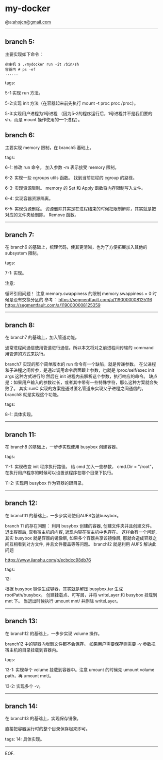 # my-docker

@a:<ahojcn@gmail.com>

---


## branch 5:

主要实现如下命令：
```shell
宿主机 $ ./mydocker run -it /bin/sh
容器内 # ps -ef
......
```

tags:

5-1:实现 run 方法。

5-2:实现 init 方法（在容器起来前先执行 mount -t proc proc /proc）。

5-3:实现用户进程为1号进程
（因为5-2的程序运行后，1号进程并不是我们要的 sh，而是 mount 操作使用的一个进程）。


## branch 6:

主要实现 memory 限制，在 branch5 基础上。

tags:

6-1:
修改 run 命令。
加入参数 -m 表示接受 memory 限制。

6-2:
实现一些 cgroups utils 函数。
找到当前进程的 cgroup 的路径。

6-3:
实现资源限制。
memory 的 Set 和 Apply 函数将内存限制写入文件。

6-4:
实现容器资源隔离。

6-5:
实现资源删除。
资源删除其实是在进程结束的时候把限制解除，其实就是把对应的文件夹给删除。
Remove 函数。

---

## branch 7:

在 branch6 的基础上，梳理代码，使其更清晰，也为了方便拓展加入其他的 subsystem 限制。

tags:

7-1: 实现。

注意:

循环引用问题！
注意 memory.swappiness 的限制 memory.swappiness = 0 时候是没有交换分区的
参考：
https://segmentfault.com/a/1190000008125116
https://segmentfault.com/a/1190000008125359

---

## branch 8:

在 branch7 的基础上，加入管道功能。

通常进程间通信使用管道进行通信，所以本文将对之前进程间传输的 command 用管道的方式来执行。

branch7 实现的那个简单版本的 run 命令有一个缺陷，就是传递参数。 在父进程和子进程之间传参，是通过调用命令后面跟上参数，也就是 /proc/self/exec init args 这种方式进行的 然后在 init 进程内去解析这个参数，执行响应的命令。 缺点是：如果用户输入的参数过长，或者其中带有一些特殊字符，那么这种方案就会失败了。 其实 runC 实现的方案是通过匿名管道来实现父子进程之间通信的。 branch8 就是实现这个功能。

tags:

8-1: 具体实现。

---

## branch 11:

在 branch8 的基础上，一步步实现使用 busybox 创建容器。

tags:

11-1: 实现改变 init 程序执行路径。 给 cmd 加入一些参数， cmd.Dir = "/root"，在执行用户程序的时候可以设置该程序在哪个目录下执行。

11-2: 实现用 busybox 作为容器的跟目录。


---

## branch 12:

在 branch11 的基础上，一步步实现使用AUFS包装busybox。

branch 11 的存在问题： 利用 busybox 创建的容器, 创建文件夹并且创建文件。 退出容器后, 查看宿主机的内容, 返现内容在宿主机中也存在。 这样会有一个问题, 其实 busybox 就是容器的镜像层, 如果多个容器共享该镜像层, 那就会造成容器之间互相看到对方文件, 并且文件覆盖等等问题。 branch12 就是利用 AUFS 解决此问题

https://www.jianshu.com/p/ecbdcc98db76

tags:

12:

根据 busybox 镜像生成容器，其实就是解压 busybox.tar 生成 rootPath/busybox。
创建挂载点、可写层，并将 writeLayer 和 busybox 挂载到 mnt 下。
当退出时候执行 umount mnt/ 并删除 writeLayer。

---

## branch 13:

在 branch12 的基础上，一步步实现 volume 操作。

branch12 中的容器内增删文件都不会保存。 如果用户需要保存则需要 -v 参数把宿主机的目录挂载到容器内。

tags:

13-1: 实现单个 volume 挂载到容器中。注意 umount 的时候先 umount volume path，再 umount mnt/。

13-2: 实现多个 -v。

---

## branch 14:

在 branch13 的基础上，实现保存镜像。

直接把容器运行时的整个目录保存起来即可。

tags: 14: 具体实现。

---


EOF.
